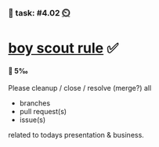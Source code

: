 ### 💪 task: #4.02 [⏲️](https://youtu.be/1gQJUjgCqrU)

# [boy scout rule](https://clean-code-developer.com/grades/grade-1-red/#Boy_Scout_Rule) ✅

#### 🏅 5‰

Please cleanup / close / resolve (merge?) all 

- branches
- pull request(s)
- issue(s)

related to todays presentation & business.